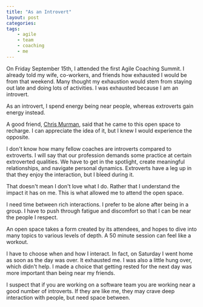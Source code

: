 ```yaml
---
title: "As an Introvert"
layout: post
categories:
tags:
    - agile
    - team
    - coaching
    - me
---
```

On Friday September 15th, I attended the first Agile Coaching Summit. I already told my wife, co-workers, and friends
how exhausted I would be from that weekend. Many thought my exhaustion would stem from staying out late and doing lots
of activities. I was exhausted because I am an introvert.

As an introvert, I spend energy being near people, whereas extroverts gain energy instead.

A good friend, [Chris Murman](https://chrismurman.com/), said that he came to this open space to recharge. I can appreciate the idea of it, but
I knew I would experience the opposite.

I don't know how many fellow coaches are introverts compared to extroverts. I will say that our profession demands some
practice at certain extroverted qualities. We have to get in the spotlight, create meaningful relationships, and
navigate personal dynamics. Extroverts have a leg up in that they enjoy the interaction, but I bleed during it.

That doesn't mean I don't love what I do. Rather that I understand the impact it has on me. This is what allowed me to
attend the open space.

I need time between rich interactions. I prefer to be alone after being in a group. I have to push through fatigue and
discomfort so that I can be near the people I respect.

An open space takes a form created by its attendees, and hopes to dive into many topics to various levels of depth.
A 50 minute session can feel like a workout. 

I have to choose when and how I interact. In fact, on Saturday I went home as soon as the day was over. It exhausted
me. I was also a little hung over, which didn't help. I made a choice that getting rested for the next day was more
important than being near my friends. 

I suspect that if you are working on a software team you are working near a good number of introverts. If they are like
me, they may crave deep interaction with people, but need space between.
